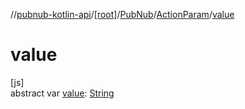 //[pubnub-kotlin-api](../../../../index.md)/[[root]](../../index.md)/[PubNub](../index.md)/[ActionParam](index.md)/[value](value.md)

# value

[js]\
abstract var [value](value.md): [String](https://kotlinlang.org/api/core/kotlin-stdlib/kotlin/-string/index.html)
